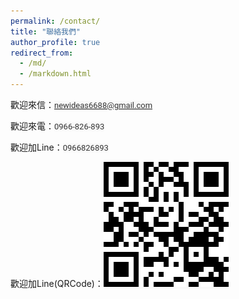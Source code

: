 ```yaml
---
permalink: /contact/
title: "聯絡我們"
author_profile: true
redirect_from: 
  - /md/
  - /markdown.html
---
```


 <p>歡迎來信：<a href="mailto:newideas6688@gmail.com" target="_blank"><span style="background-color: #f9f9f9; color: #333333; font-family: Roboto, arial, sans-serif; font-size: 13px;">newideas6688@gmail.com</span></a></p>

<p>歡迎來電：<span style="background-color: #f9f9f9; color: #333333; font-family: Roboto, arial, sans-serif; font-size: 13px;">0966-826-893</span></p>

<p>歡迎加Line：<span style="background-color: #f9f9f9; color: #333333; font-family: Roboto, arial, sans-serif; font-size: 13px;">0966826893</span></p>

<p>歡迎加Line(QRCode)：<span style="background-color: #f9f9f9; color: #333333; font-family: Roboto, arial, sans-serif; font-size: 13px;"><img src='/images/contact/QR Code(Line0966826893).jpg'></span></p>

